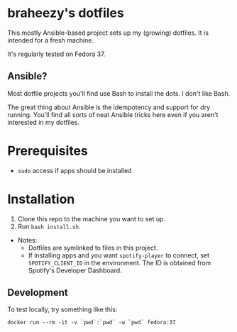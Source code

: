 # braheezy's dotfiles
This mostly Ansible-based project sets up my (growing) dotfiles. It is intended for a fresh machine.

It's regularly tested on Fedora 37.

## Ansible?
Most dotfile projects you'll find use Bash to install the dots. I don't like Bash.

The great thing about Ansible is the idempotency and support for dry running. You'll find all sorts of neat Ansible tricks here even if you aren't interested in my dotfiles.

# Prerequisites
* `sudo` access if apps should be installed

# Installation
1. Clone this repo to the machine you want to set up.
2. Run `bash install.sh`.

- Notes:
    - Dotfiles are symlinked to files in this project.
    - If installing apps and you want `spotify-player` to connect, set `SPOTIFY_CLIENT_ID` in the environment. The ID is obtained from Spotify's Developer Dashboard.

## Development
To test locally, try something like this:

    docker run --rm -it -v `pwd`:`pwd` -w `pwd` fedora:37
